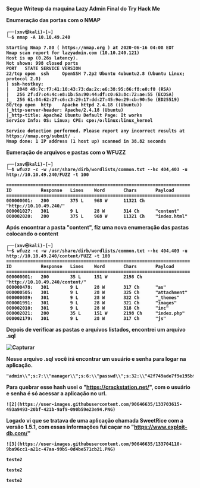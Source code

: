 <b>Segue Writeup da maquina Lazy Admin Final do Try Hack Me


<b>Enumeração das portas com o NMAP 

```
┌──(xnv㉿kali)-[~]
└─$ nmap -A 10.10.49.240

Starting Nmap 7.80 ( https://nmap.org ) at 2020-06-16 04:08 EDT
Nmap scan report for lazyadmin.com (10.10.240.121)
Host is up (0.26s latency).
Not shown: 998 closed ports
PORT   STATE SERVICE VERSION
22/tcp open  ssh     OpenSSH 7.2p2 Ubuntu 4ubuntu2.8 (Ubuntu Linux; protocol 2.0)
| ssh-hostkey: 
|   2048 49:7c:f7:41:10:43:73:da:2c:e6:38:95:86:f8:e0:f0 (RSA)
|   256 2f:d7:c4:4c:e8:1b:5a:90:44:df:c0:63:8c:72:ae:55 (ECDSA)
|_  256 61:84:62:27:c6:c3:29:17:dd:27:45:9e:29:cb:90:5e (ED25519)
80/tcp open  http    Apache httpd 2.4.18 ((Ubuntu))
|_http-server-header: Apache/2.4.18 (Ubuntu)
|_http-title: Apache2 Ubuntu Default Page: It works
Service Info: OS: Linux; CPE: cpe:/o:linux:linux_kernel

Service detection performed. Please report any incorrect results at https://nmap.org/submit/ .
Nmap done: 1 IP address (1 host up) scanned in 38.82 seconds
```

<b>Eumeração de arquivos e pastas com o WFUZZ
```
┌──(xnv㉿kali)-[~]
└─$ wfuzz -c -w /usr/share/dirb/wordlists/common.txt --hc 404,403 -u http://10.10.49.240/FUZZ -t 100

=====================================================================
ID           Response   Lines    Word       Chars       Payload
=====================================================================
000000001:   200        375 L    968 W      11321 Ch    "http://10.10.49.240/"
000001027:   301        9 L      28 W       314 Ch      "content"
000002020:   200        375 L    968 W      11321 Ch    "index.html"
```
<b>Após encontrar a pasta "content", fiz uma nova enumeração das pastas colocando o content
```
┌──(xnv㉿kali)-[~]
└─$ wfuzz -c -w /usr/share/dirb/wordlists/common.txt --hc 404,403 -u http://10.10.49.240/content/FUZZ -t 100
=====================================================================
ID           Response   Lines    Word       Chars       Payload
=====================================================================
000000001:   200        35 L     151 W      2198 Ch     "http://10.10.49.240/content/"
000000478:   301        9 L      28 W       317 Ch      "as"
000000505:   301        9 L      28 W       325 Ch      "attachment"
000000089:   301        9 L      28 W       322 Ch      "_themes"
000001991:   301        9 L      28 W       321 Ch      "images"
000002010:   301        9 L      28 W       318 Ch      "inc"
000002021:   200        35 L     151 W      2198 Ch     "index.php"
000002179:   301        9 L      28 W       317 Ch      "js"
```
<b>Depois de verificar as pastas e arquivos listados, encontrei um arquivo .sql 
  
![Capturar](https://user-images.githubusercontent.com/90646635/133702386-4aca21e1-f88d-4a3b-b77b-eceedbc6dd0b.PNG)

<b>Nesse arquivo .sql você irá encontrar um usuário e senha para logar na aplicação.

```
"admin\\";s:7:\\"manager\\";s:6:\\"passwd\\";s:32:\\"42f749ade7f9e195bf475f37a44cafcb\\"
```

<b>Para quebrar esse hash usei o "https://crackstation.net/", com o usuário e senha é só acessar a aplicação no url.

```
![2](https://user-images.githubusercontent.com/90646635/133703615-493a9493-20bf-421b-9af9-090b59e23e94.PNG)
```
  
<b>Logado vi que se tratava de uma aplicação chamada SweetRice com a versão 1.5.1, com essas informações fui caçar no "https://www.exploit-db.com/"
  
```
![3](https://user-images.githubusercontent.com/90646635/133704110-9ba96cc1-a21c-47aa-99b5-0d4be571cb21.PNG)

```

```
teste2 
```

```
teste2 
```

```
teste2 
```

